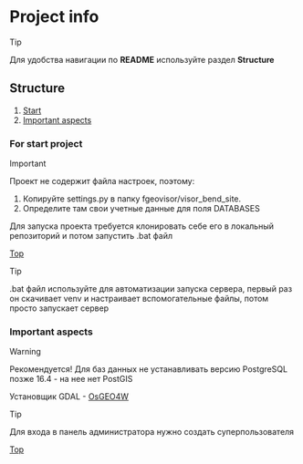 # Project info

> [!TIP]
> Для удобства навигации по **README** используйте раздел **Structure**

## Structure

1. [Start](#for-start-project)
2. [Important aspects](#important-aspects)

### For start project

> [!IMPORTANT]
> Проект не содержит файла настроек, поэтому:
>   1. Копируйте settings.py в папку fgeovisor/visor_bend_site.
>   2. Определите там свои учетные данные для поля DATABASES 

Для запуска проекта требуется клонировать себе его в локальный репозиторий и потом запустить .bat файл

[Top](#project-info)

> [!TIP]
> .bat файл используйте для автоматизации запуска сервера, первый раз он скачивает venv и настраивает вспомогательные файлы, потом просто запускает сервер

### Important aspects

> [!WARNING]
> Рекомендуется!
> Для баз данных не устанавливать версию PostgreSQL позже 16.4 - на нее нет PostGIS

Установщик GDAL - [OsGEO4W](https://trac.osgeo.org/osgeo4w/)

> [!TIP]
> Для входа в панель администратора нужно создать суперпользователя

[Top](#project-info)